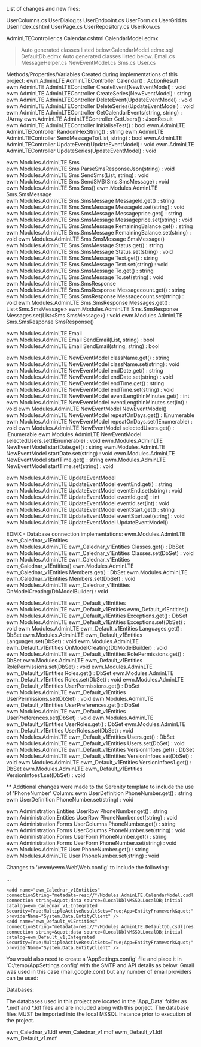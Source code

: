 List of changes and new files:

UserColumns.cs
UserDialog.ts
UserEndpoint.cs
UserForm.cs
UserGrid.ts
UserIndex.cshtml
UserPage.cs
UserRepository.cs
UserRow.cs

AdminLTEController.cs
Calendar.cshtml
CalendarModel.edmx
> Auto generated classes listed below.CalendarModel.edmx.sql
DefaultDb.edmx
> Auto generated classes listed below.
Email.cs
MessageHelper.cs
NewEventModel.cs
Sms.cs
User.cs



Methods/Properties/Variables Created during implementations of this project:
ewm.AdminLTE	AdminLTEController	Calendar() : ActionResult
ewm.AdminLTE	AdminLTEController	CreateEvent(NewEventModel) : void
ewm.AdminLTE	AdminLTEController	CreateSeries(NewEventModel) : string
ewm.AdminLTE	AdminLTEController	DeleteEvent(UpdateEventModel) : void
ewm.AdminLTE	AdminLTEController	DeleteSeries(UpdateEventModel) : void
ewm.AdminLTE	AdminLTEController	GetCalendarEvents(string, string) : JArray
ewm.AdminLTE	AdminLTEController	GetUsers() : JsonResult
ewm.AdminLTE	AdminLTEController	InitialiseTest() : bool
ewm.AdminLTE	AdminLTEController	RandomHexString() : string
ewm.AdminLTE	AdminLTEController	SendMessageTo(List<string>, string) : bool
ewm.AdminLTE	AdminLTEController	UpdateEvent(UpdateEventModel) : void
ewm.AdminLTE	AdminLTEController	UpdateSeries(UpdateEventModel) : void

ewm.Modules.AdminLTE	Sms	 
ewm.Modules.AdminLTE	Sms	ParseSmsResponseJson(string) : void
ewm.Modules.AdminLTE	Sms	SendSms(List<string>, string) : void
ewm.Modules.AdminLTE	Sms	SendSMS(Sms.SmsMessage) : void
ewm.Modules.AdminLTE	Sms	Sms()
ewm.Modules.AdminLTE	Sms.SmsMessage	 
ewm.Modules.AdminLTE	Sms.SmsMessage	MessageId.get() : string
ewm.Modules.AdminLTE	Sms.SmsMessage	MessageId.set(string) : void
ewm.Modules.AdminLTE	Sms.SmsMessage	Messageprice.get() : string
ewm.Modules.AdminLTE	Sms.SmsMessage	Messageprice.set(string) : void
ewm.Modules.AdminLTE	Sms.SmsMessage	RemainingBalance.get() : string
ewm.Modules.AdminLTE	Sms.SmsMessage	RemainingBalance.set(string) : void
ewm.Modules.AdminLTE	Sms.SmsMessage	SmsMessage()
ewm.Modules.AdminLTE	Sms.SmsMessage	Status.get() : string
ewm.Modules.AdminLTE	Sms.SmsMessage	Status.set(string) : void
ewm.Modules.AdminLTE	Sms.SmsMessage	Text.get() : string
ewm.Modules.AdminLTE	Sms.SmsMessage	Text.set(string) : void
ewm.Modules.AdminLTE	Sms.SmsMessage	To.get() : string
ewm.Modules.AdminLTE	Sms.SmsMessage	To.set(string) : void
ewm.Modules.AdminLTE	Sms.SmsResponse	 
ewm.Modules.AdminLTE	Sms.SmsResponse	Messagecount.get() : string
ewm.Modules.AdminLTE	Sms.SmsResponse	Messagecount.set(string) : void
ewm.Modules.AdminLTE	Sms.SmsResponse	Messages.get() : List<Sms.SmsMessage>
ewm.Modules.AdminLTE	Sms.SmsResponse	Messages.set(List<Sms.SmsMessage>) : void
ewm.Modules.AdminLTE	Sms.SmsResponse	SmsResponse()


ewm.Modules.AdminLTE	Email	 
ewm.Modules.AdminLTE	Email	SendEmail(List<string>, string) : bool
ewm.Modules.AdminLTE	Email	SendEmail(string, string) : bool

ewm.Modules.AdminLTE	NewEventModel	className.get() : string
ewm.Modules.AdminLTE	NewEventModel	className.set(string) : void
ewm.Modules.AdminLTE	NewEventModel	endDate.get() : string
ewm.Modules.AdminLTE	NewEventModel	endDate.set(string) : void
ewm.Modules.AdminLTE	NewEventModel	endTime.get() : string
ewm.Modules.AdminLTE	NewEventModel	endTime.set(string) : void
ewm.Modules.AdminLTE	NewEventModel	eventLengthInMinutes.get() : int
ewm.Modules.AdminLTE	NewEventModel	eventLengthInMinutes.set(int) : void
ewm.Modules.AdminLTE	NewEventModel	NewEventModel()
ewm.Modules.AdminLTE	NewEventModel	repeatOnDays.get() : IEnumerable<string>
ewm.Modules.AdminLTE	NewEventModel	repeatOnDays.set(IEnumerable<string>) : void
ewm.Modules.AdminLTE	NewEventModel	selectedUsers.get() : IEnumerable<string>
ewm.Modules.AdminLTE	NewEventModel	selectedUsers.set(IEnumerable<string>) : void
ewm.Modules.AdminLTE	NewEventModel	startDate.get() : string
ewm.Modules.AdminLTE	NewEventModel	startDate.set(string) : void
ewm.Modules.AdminLTE	NewEventModel	startTime.get() : string
ewm.Modules.AdminLTE	NewEventModel	startTime.set(string) : void

ewm.Modules.AdminLTE	UpdateEventModel	 
ewm.Modules.AdminLTE	UpdateEventModel	eventEnd.get() : string
ewm.Modules.AdminLTE	UpdateEventModel	eventEnd.set(string) : void
ewm.Modules.AdminLTE	UpdateEventModel	eventId.get() : int
ewm.Modules.AdminLTE	UpdateEventModel	eventId.set(int) : void
ewm.Modules.AdminLTE	UpdateEventModel	eventStart.get() : string
ewm.Modules.AdminLTE	UpdateEventModel	eventStart.set(string) : void
ewm.Modules.AdminLTE	UpdateEventModel	UpdateEventModel()

EDMX - Database connection implementations:
ewm.Modules.AdminLTE	ewm_Calednar_v1Entities	 
ewm.Modules.AdminLTE	ewm_Calednar_v1Entities	Classes.get() : DbSet<Classes>
ewm.Modules.AdminLTE	ewm_Calednar_v1Entities	Classes.set(DbSet<Classes>) : void
ewm.Modules.AdminLTE	ewm_Calednar_v1Entities	ewm_Calednar_v1Entities()
ewm.Modules.AdminLTE	ewm_Calednar_v1Entities	Members.get() : DbSet<Members>
ewm.Modules.AdminLTE	ewm_Calednar_v1Entities	Members.set(DbSet<Members>) : void
ewm.Modules.AdminLTE	ewm_Calednar_v1Entities	OnModelCreating(DbModelBuilder) : void

ewm.Modules.AdminLTE	ewm_Default_v1Entities	 
ewm.Modules.AdminLTE	ewm_Default_v1Entities	ewm_Default_v1Entities()
ewm.Modules.AdminLTE	ewm_Default_v1Entities	Exceptions.get() : DbSet<Exception>
ewm.Modules.AdminLTE	ewm_Default_v1Entities	Exceptions.set(DbSet<Exception>) : void
ewm.Modules.AdminLTE	ewm_Default_v1Entities	Languages.get() : DbSet<Language>
ewm.Modules.AdminLTE	ewm_Default_v1Entities	Languages.set(DbSet<Language>) : void
ewm.Modules.AdminLTE	ewm_Default_v1Entities	OnModelCreating(DbModelBuilder) : void
ewm.Modules.AdminLTE	ewm_Default_v1Entities	RolePermissions.get() : DbSet<RolePermission>
ewm.Modules.AdminLTE	ewm_Default_v1Entities	RolePermissions.set(DbSet<RolePermission>) : void
ewm.Modules.AdminLTE	ewm_Default_v1Entities	Roles.get() : DbSet<Role>
ewm.Modules.AdminLTE	ewm_Default_v1Entities	Roles.set(DbSet<Role>) : void
ewm.Modules.AdminLTE	ewm_Default_v1Entities	UserPermissions.get() : DbSet<UserPermission>
ewm.Modules.AdminLTE	ewm_Default_v1Entities	UserPermissions.set(DbSet<UserPermission>) : void
ewm.Modules.AdminLTE	ewm_Default_v1Entities	UserPreferences.get() : DbSet<UserPreference>
ewm.Modules.AdminLTE	ewm_Default_v1Entities	UserPreferences.set(DbSet<UserPreference>) : void
ewm.Modules.AdminLTE	ewm_Default_v1Entities	UserRoles.get() : DbSet<UserRole>
ewm.Modules.AdminLTE	ewm_Default_v1Entities	UserRoles.set(DbSet<UserRole>) : void
ewm.Modules.AdminLTE	ewm_Default_v1Entities	Users.get() : DbSet<User>
ewm.Modules.AdminLTE	ewm_Default_v1Entities	Users.set(DbSet<User>) : void
ewm.Modules.AdminLTE	ewm_Default_v1Entities	VersionInfoes.get() : DbSet<VersionInfo>
ewm.Modules.AdminLTE	ewm_Default_v1Entities	VersionInfoes.set(DbSet<VersionInfo>) : void
ewm.Modules.AdminLTE	ewm_Default_v1Entities	VersionInfoes1.get() : DbSet<VersionInfo1>
ewm.Modules.AdminLTE	ewm_Default_v1Entities	VersionInfoes1.set(DbSet<VersionInfo1>) : void



** Addtional changes were made to the Serenity template to include the use of 'PhoneNumber' Column:
ewm	UserDefinition	PhoneNumber.get() : string
ewm	UserDefinition	PhoneNumber.set(string) : void

ewm.Administration.Entities	UserRow	PhoneNumber.get() : string
ewm.Administration.Entities	UserRow	PhoneNumber.set(string) : void
ewm.Administration.Forms	UserColumns	PhoneNumber.get() : string
ewm.Administration.Forms	UserColumns	PhoneNumber.set(string) : void
ewm.Administration.Forms	UserForm	PhoneNumber.get() : string
ewm.Administration.Forms	UserForm	PhoneNumber.set(string) : void
ewm.Modules.AdminLTE		User	PhoneNumber.get() : string
ewm.Modules.AdminLTE		User	PhoneNumber.set(string) : void


Changes to '\ewm\ewm.Web\Web.config' to include the following:
  <connectionStrings>

  ...
  
    <add name="ewm_Calednar_v1Entities" connectionString="metadata=res://*/Modules.AdminLTE.CalendarModel.csdl|res://*/Modules.AdminLTE.CalendarModel.ssdl|res://*/Modules.AdminLTE.CalendarModel.msl;provider=System.Data.SqlClient;provider connection string=&quot;data source=(LocalDb)\MSSQLLocalDB;initial catalog=ewm_Calednar_v1;Integrated Security=True;MultipleActiveResultSets=True;App=EntityFramework&quot;" providerName="System.Data.EntityClient" />
    <add name="ewm_Default_v1Entities" connectionString="metadata=res://*/Modules.AdminLTE.DefaultDb.csdl|res://*/Modules.AdminLTE.DefaultDb.ssdl|res://*/Modules.AdminLTE.DefaultDb.msl;provider=System.Data.SqlClient;provider connection string=&quot;data source=(LocalDb)\MSSQLLocalDB;initial catalog=ewm_Default_v1;Integrated Security=True;MultipleActiveResultSets=True;App=EntityFramework&quot;" providerName="System.Data.EntityClient" />
  </connectionStrings>

You would also need to create a 'AppSettings.config' file and place it in 'C:/temp/AppSettings.config' with the SMTP and API details as below. 
Gmail was used in this case (mail.google.com) but any number of email providers can be used:


<appSettings>   
   <!-- Gmail-->
   <add key="mailAccount" value="<SMPT ACCOUNT>" />
   <add key="mailPassword" value="<LOGIN CREDENTIALS>" />
   <add key="smtpHost" value="<SMTP SERVER NAME>" />


   <!-- NEXEO-->
   <add key="api_key" value="<PERSONAL API KEY HERE>" />
   <add key="api_secret" value="<PERSONAL API SECRET HERE>" />  
</appSettings>

Databases:

The databases used in this project are located in the 'App_Data' folder as *.mdf and *.ldf files and are included along with this porject. The database files MUST be imported into the local MSSQL Instance prior to execution of the project. 

ewm_Calednar_v1.ldf
ewm_Calednar_v1.mdf
ewm_Default_v1.ldf
ewm_Default_v1.mdf
